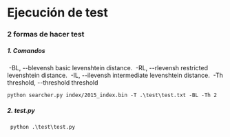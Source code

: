 # Ejecución de test

### 2 formas de hacer test

##### 	1.  Comandos 

​	 -BL, --blevensh       basic levenshtein distance.
​	 -RL, --rlevensh       restricted levenshtein distance.
​	 -IL, --ilevensh       intermediate levenshtein distance.
​	 -Th threshold, --threshold threshold

```shell
python searcher.py index/2015_index.bin -T .\test\test.txt -BL -Th 2
```



##### 	2.  test.py

```shell
 python .\test\test.py            
```

